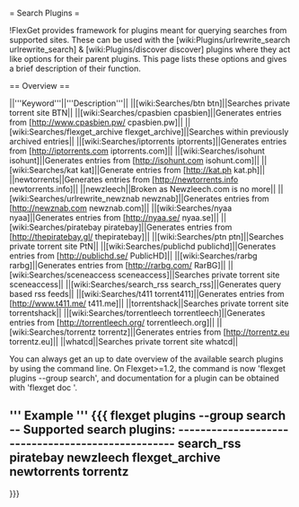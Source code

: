 = Search Plugins =

!FlexGet provides framework for plugins meant for querying searches from supported sites. These can be used with the [wiki:Plugins/urlrewrite_search urlrewrite_search] & [wiki:Plugins/discover discover] plugins where they act like options for their parent plugins. This page lists these options and gives a brief description of their function.


== Overview == 

||'''Keyword'''||'''Description'''||
||[wiki:Searches/btn btn]||Searches private torrent site BTN||
||[wiki:Searches/cpasbien cpasbien]||Generates entries from [http://www.cpasbien.pw/ cpasbien.pw]||
||[wiki:Searches/flexget_archive flexget_archive]||Searches within previously archived entries||
||[wiki:Searches/iptorrents iptorrents]||Generates entries from [http://iptorrents.com iptorrents.com]||
||[wiki:Searches/isohunt isohunt]||Generates entries from [http://isohunt.com isohunt.com]||
||[wiki:Searches/kat kat]||Generate entries from [http://kat.ph kat.ph]||
||newtorrents||Generates entries from [http://newtorrents.info newtorrents.info]||
||newzleech||Broken as Newzleech.com is no more||
||[wiki:Searches/urlrewrite_newznab newznab]||Generates entries from [http://newznab.com newznab.com]||
||[wiki:Searches/nyaa nyaa]||Generates entries from [http://nyaa.se/ nyaa.se]||
||[wiki:Searches/piratebay piratebay]||Generates entries from [http://thepiratebay.gl/ thepiratebay]||
||[wiki:Searches/ptn ptn]||Searches private torrent site PtN||
||[wiki:Searches/publichd publichd]||Generates entries from [http://publichd.se/ PublicHD]||
||[wiki:Searches/rarbg rarbg]||Generates entries from [http://rarbg.com/ RarBG]||
||[wiki:Searches/sceneaccess sceneaccess]||Searches private torrent site sceneaccess||
||[wiki:Searches/search_rss search_rss]||Generates query based rss feeds||
||[wiki:Searches/t411 torrent411]||Generates entries from [http://www.t411.me/ t411.me]||
||torrentshack||Searches private torrent site torrentshack||
||[wiki:Searches/torrentleech torrentleech]||Generates entries from [http://torrentleech.org/ torrentleech.org]||
||[wiki:Searches/torrentz torrentz]||Generates entries from [http://torrentz.eu torrentz.eu]||
||whatcd||Searches private torrent site whatcd||


You can always get an up to date overview of the available search plugins by using the command line. On Flexget>=1.2, the command is now 'flexget plugins --group search', and documentation for a plugin can be obtained with 'flexget doc <plugin-name>'.

''' Example '''
{{{
flexget plugins --group search
-- Supported search plugins: --------------------------------------------------
 search_rss
 piratebay
 newzleech
 flexget_archive
 newtorrents
 torrentz
-------------------------------------------------------------------------------
}}}